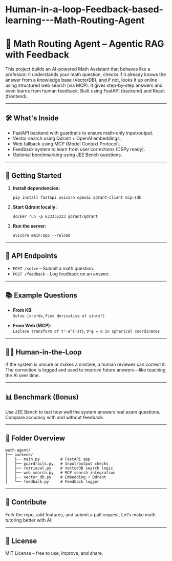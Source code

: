 # Human-in-a-loop-Feedback-based-learning---Math-Routing-Agent
# 🧮 Math Routing Agent – Agentic RAG with Feedback

This project builds an AI-powered Math Assistant that behaves like a professor: it understands your math question, checks if it already knows the answer from a knowledge base (VectorDB), and if not, looks it up online using structured web search (via MCP). It gives step-by-step answers and even learns from human feedback. Built using FastAPI (backend) and React (frontend).

---

## 🛠️ What's Inside
- FastAPI backend with guardrails to ensure math-only input/output.
- Vector search using Qdrant + OpenAI embeddings.
- Web fallback using MCP (Model Context Protocol).
- Feedback system to learn from user corrections (DSPy ready).
- Optional benchmarking using JEE Bench questions.

---

## 🚀 Getting Started
1. **Install dependencies:**
   ```
   pip install fastapi uvicorn openai qdrant-client mcp-sdk
   ```
2. **Start Qdrant locally:**
   ```
   docker run -p 6333:6333 qdrant/qdrant
   ```
3. **Run the server:**
   ```
   uvicorn main:app --reload
   ```

---

## 📡 API Endpoints
- `POST /solve` – Submit a math question.
- `POST /feedback` – Log feedback on an answer.

---

## 📚 Example Questions
- **From KB**:  
  `Solve ∫x·eˣdx`, `Find derivative of sin(x²)`
  
- **From Web (MCP)**:  
  `Laplace transform of t²·e^{-3t}`, `∇²φ = 0 in spherical coordinates`

---

## 👨‍🏫 Human-in-the-Loop
If the system is unsure or makes a mistake, a human reviewer can correct it. The correction is logged and used to improve future answers—like teaching the AI over time.

---

## 📊 Benchmark (Bonus)
Use JEE Bench to test how well the system answers real exam questions. Compare accuracy with and without feedback.

---

## 📁 Folder Overview
```
math-agent/
├── backend/
│   ├── main.py         # FastAPI app
│   ├── guardrails.py   # Input/output checks
│   ├── retrieval.py    # VectorDB search logic
│   ├── web_search.py   # MCP search integration
│   ├── vector_db.py    # Embedding + Qdrant
│   └── feedback.py     # Feedback logger
```

---

## 👏 Contribute
Fork the repo, add features, and submit a pull request. Let’s make math tutoring better with AI!

---

## 📄 License
MIT License – free to use, improve, and share.
